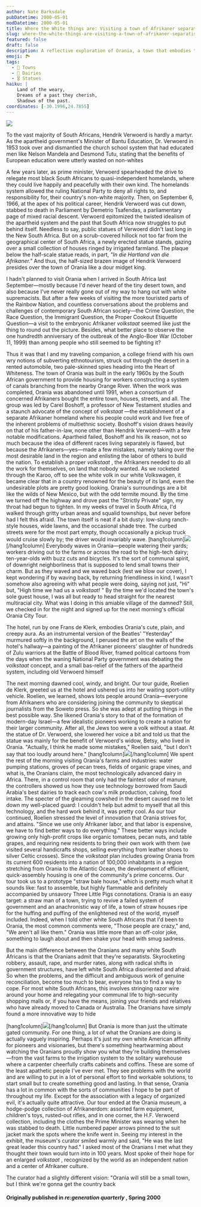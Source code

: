 ```yaml
---
author: Nate Barksdale
pubDatetime: 2000-05-01
modDatetime: 2000-05-01
title: Where the White things are: Visiting a town of Afrikaner separatists
slug: where-the-white-things-are-visiting-a-town-of-afrikaner-separatists
featured: false
draft: false
description: A reflective exploration of Orania, a town that embodies the legacy of apartheid ideologies while striving to carve out an Afrikaner identity in contemporary South Africa.  
emoji: 🏞️  
tags:
  - 🏡 Towns  
  - 🥛 Dairies  
  - 🎖️ Statues  
haiku: |
    Land of the weary,  
    Dreams of a past they cherish,  
    Shadows of the past.  
coordinates: [-30.1996,24.7855]
---
```


![](https://www.natebarksdale.com/wp-content/uploads/2000/05/ZA41.jpg)

To the vast majority of South Africans, Hendrik Verwoerd is hardly a martyr. As the apartheid government's Minister of Bantu Education, Dr. Verwoerd in 1953 took over and dismantled the church school system that had educated men like Nelson Mandela and Desmond Tutu, stating that the benefits of European education were utterly wasted on non-whites

A few years later, as prime minister, Verwoerd spearheaded the drive to relegate most black South Africans to quasi-independent homelands, where they could live happily and peacefully with their own kind. The homelands system allowed the ruling National Party to deny all rights to, and responsibility for, their country's non-white majority. Then, on September 6, 1966, at the apex of his political career, Hendrik Verwoerd was cut down, stabbed to death in Parliament by Demetrio Tsafendas, a parliamentary page of mixed racial descent. Verwoerd epitomized the twisted idealism of the apartheid system and the past that South Africa now struggles to put behind itself. Needless to say, public statues of Verwoerd didn't last long in the New South Africa. But on a scrub-covered hillock not too far from the geographical center of South Africa, a newly erected statue stands, gazing over a small collection of houses ringed by irrigated farmland. The plaque below the half-scale statue reads, in part, _"In die Hartland van die Afrikaner."_ And thus, the half-sized brazen image of Hendrik Verwoerd presides over the town of Orania like a dour midget king.

I hadn't planned to visit Orania when I arrived in South Africa last September—mostly because I'd never heard of the tiny desert town, and also because I've never really gone out of my way to hang out with white supremacists. But after a few weeks of visiting the more touristed parts of the Rainbow Nation, and countless conversations about the problems and challenges of contemporary South African society—the Crime Question, the Race Question, the Immigrant Question, the Proper Cookout Etiquette Question—a visit to the embryonic Afrikaner _volkstaat_ seemed like just the thing to round out the picture. Besides, what better place to observe the one hundredth anniversary of the outbreak of the Anglo-Boer War (October 11, 1999) than among people who still seemed to be fighting it?

Thus it was that I and my traveling companion, a college friend with his own wry notions of subverting ethnotourism, struck out through the desert in a rented automobile, two pale-skinned spies heading into the Heart of Whiteness. The town of Orania was built in the early 1960s by the South African government to provide housing for workers constructing a system of canals branching from the nearby Orange River. When the work was completed, Orania was abandoned until 1991, when a consortium of concerned Afrikaners bought the entire town, houses, streets, and all. The group was led by Carel Boshoff, a professor of New Testament studies and a staunch advocate of the concept of _volkstaat_ —the establishment of a separate Afrikaner homeland where his people could work and live free of the inherent problems of multiethnic society. Boshoff's vision draws heavily on that of his father-in-law, none other than Hendrik Verwoerd—with a few notable modifications. Apartheid failed, Boshoff and his ilk reason, not so much because the idea of different races living separately is flawed, but because the Afrikaners—yes—made a few mistakes, namely taking over the most desirable land in the region and enlisting the labor of others to build the nation. To establish a proper _volkstaat_ , the Afrikaners needed to do all the work for themselves, on land that nobody wanted. As we rocketed through the Karoo, off to see the white volk in our white Volkswagen, it became clear that in a country renowned for the beauty of its land, even the undesirable plots are pretty good looking. Orania's surroundings are a bit like the wilds of New Mexico, but with the odd termite mound. By the time we turned off the highway and drove past the "Strictly Private" sign, my throat had begun to tighten. In my weeks of travel in South Africa, I'd walked through gritty urban areas and squalid townships, but never before had I felt this afraid. The town itself is neat if a bit dusty: low-slung ranch-style houses, wide lawns, and the occasional shade tree. The curbed streets were for the most part empty, though occasionally a pickup truck would cruise slowly by; the driver would invariably wave. [hang1column]![](https://www.natebarksdale.com/wp-content/uploads/2000/05/ZA42.jpg)[/hang1column] Everybody waves in Orania—people watering their yards; workers driving out to the farms or across the road to the high-tech dairy; ten-year-olds with buzz cuts and bicycles. It's the sort of communal spirit, of downright neighborliness that is supposed to lend small towns their charm. But as they waved and we waved back (lest we blow our cover), I kept wondering if by waving back, by returning friendliness in kind, I wasn't somehow also agreeing with what people were doing, saying not just, "Hi" but, "High time we had us a _volkstaat!_ " By the time we'd located the town's sole guest house, I was all but ready to head straight for the nearest multiracial city. What was I doing in this amiable village of the damned? Still, we checked in for the night and signed up for the next morning's official Orania City Tour.

The hotel, run by one Frans de Klerk, embodies Orania's cute, plain, and creepy aura. As an instrumental version of the Beatles' "Yesterday" murmured softly in the background, I perused the art on the walls of the hotel's hallway—a painting of the Afrikaner pioneers' slaughter of hundreds of Zulu warriors at the Battle of Blood River, framed political cartoons from the days when the waning National Party government was debating the _volkstaat_ concept, and a small bas-relief of the fathers of the apartheid system, including old Verwoerd himself

The next morning dawned cool, windy, and bright. Our tour guide, Roelien de Klerk, greeted us at the hotel and ushered us into her waiting sport-utility vehicle. Roelien, we learned, shows lots people around Orania—everyone from Afrikaners who are considering joining the community to skeptical journalists from the Soweto press. So she was adept at putting things in the best possible way. She likened Orania's story to that of the formation of modern-day Israel—a few idealistic pioneers working to create a nation for their larger community. After all, the Jews too were a volk without a staat. At the statue of Dr. Verwoerd, she lowered her voice a bit and told us that the statue was mainly for the benefit of Verwoerd's widow, Betsy, who lived in Orania. "Actually, I think he made some mistakes," Roelien said, "but I don't say that too loudly around here." [hang1column]![](https://www.natebarksdale.com/wp-content/uploads/2000/05/ZA40.jpg)[/hang1column] We spent the rest of the morning visiting Orania's farms and industries: water pumping stations, groves of pecan trees, fields of organic grape vines, and what is, the Oranians claim, the most technologically advanced dairy in Africa. There, in a control room that only had the faintest odor of manure, the controllers showed us how they use technology borrowed from Saudi Arabia's best dairies to track each cow's milk production, calving, food intake. The specter of the gleaming cowshed in the desert caused me to let down my well-placed guard: I couldn't help but admit to myself that all this technology, and the hard work behind it, was pretty cool. As our tour continued, Roelien stressed the level of innovation that Orania strives for, and attains. "Since we use only Afrikaner labor, and that labor is expensive, we have to find better ways to do everything." These better ways include growing only high-profit crops like organic tomatoes, pecan nuts, and table grapes, and requiring new residents to bring their own work with them (we visited several handicrafts shops, selling everything from leather shoes to silver Celtic crosses). Since the _volkstaat_ plan includes growing Orania from its current 600 residents into a nation of 100,000 inhabitants in a region stretching from Orania to the Atlantic Ocean, the development of efficient, quick-assembly housing is one of the community's prime concerns. Our tour took us to a prototype "straw bale house," which is pretty much what it sounds like: fast to assemble, but highly flammable and definitely accompanied by unsavory Three Little Pigs connotations. Orania is an easy target: a straw man of a town, trying to revive a failed system of government and an anachronistic way of life, a town of straw houses ripe for the huffing and puffing of the enlightened rest of the world, myself included. Indeed, when I told other white South Africans that I'd been to Orania, the most common comments were, "Those people are crazy," and, "We aren't all like them." Orania was little more than an off-color joke, something to laugh about and then shake your head with smug sadness.

But the main difference between the Oranians and many white South Africans is that the Oranians admit that they're separatists. Skyrocketing robbery, assault, rape, and murder rates, along with radical shifts in government structures, have left white South Africa disoriented and afraid. So when the problems, and the difficult and ambiguous work of genuine reconciliation, become too much to bear, everyone has to find a way to cope. For most white South Africans, this involves stringing razor wire around your home and relegating your communal life to high-security shopping malls or, if you have the means, joining your friends and relatives who have already moved to Canada or Australia. The Oranians have simply found a more innovative way to hide

[hang1column]![](https://www.natebarksdale.com/wp-content/uploads/2000/05/ZA43.jpg)[/hang1column] But Orania is more than just the ultimate gated community. For one thing, a lot of what the Oranians are doing is actually vaguely inspiring. Perhaps it's just my own white American affinity for pioneers and visionaries, but there's something heartwarming about watching the Oranians proudly show you what they're building themselves—from the vast farms to the irrigation system to the solitary warehouse where a carpenter cheerfully crafts cabinets and coffins. These are some of the least apathetic people I've ever met. They see problems with the world and are willing to put in a lot of personal effort to find workable solutions, to start small but to create something good and lasting. In that sense, Orania has a lot in common with the sorts of communities I hope to be part of throughout my life. Except for the association with a legacy of organized evil, it's actually quite attractive. Our tour ended at the Orania museum, a hodge-podge collection of Afrikanerdom: assorted farm equipment, children's toys, rusted-out rifles, and in one corner, the H.F. Verwoerd collection, including the clothes the Prime Minister was wearing when he was stabbed to death. Little numbered paper arrows pinned to the suit jacket mark the spots where the knife went in. Seeing my interest in the exhibit, the museum's curator smiled warmly and said, "He was the last great leader this country had." I asked most of the Oranians I met what they thought their town would turn into in 100 years. Most spoke of their hope for an enlarged _volkstaat_ , recognized by the world as an independent nation and a center of Afrikaner culture.

The curator had a slightly different vision: "Orania will still be a small town, but I think we're gonna get the country back

#### Originally published in _re:generation quarterly_ , Spring 2000
